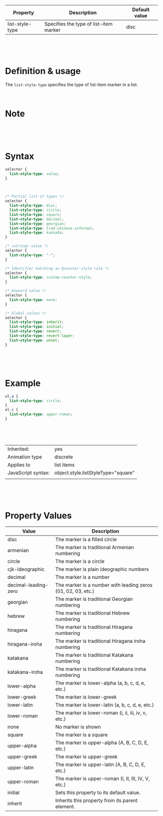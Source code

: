 | Property        | Description                            | Default value |
| --------------- | -------------------------------------- | ------------- |
| list-style-type | Specifies the type of list-item marker | disc          |

&nbsp;

&nbsp;

# Definition & usage

The `list-style-type` specifies the type of list-item marker in a list.

&nbsp;

# Note

&nbsp;

&nbsp;

# Syntax

```css
selector {
  list-style-type: value;
}
```

&nbsp;

```css
/* Partial list of types */
selector {
  list-style-type: disc;
  list-style-type: circle;
  list-style-type: square;
  list-style-type: decimal;
  list-style-type: georgian;
  list-style-type: trad-chinese-informal;
  list-style-type: kannada;
}

/* <string> value */
selector {
  list-style-type: "-";
}

/* Identifier matching an @counter-style rule */
selector {
  list-style-type: custom-counter-style;
}

/* Keyword value */
selector {
  list-style-type: none;
}

/* Global values */
selector {
  list-style-type: inherit;
  list-style-type: initial;
  list-style-type: revert;
  list-style-type: revert-layer;
  list-style-type: unset;
}
```

&nbsp;

&nbsp;

# Example

```css
ul.a {
  list-style-type: circle;
}
ol.c {
  list-style-type: upper-roman;
}
```

&nbsp;

&nbsp;

|                    |                                     |
| ------------------ | ----------------------------------- |
| Inherited:         | yes                                 |
| Animation type     | discrete                            |
| Applies to         | list items                          |
| JavaScript syntax: | object.style.listStyleType="square" |
|                    |                                     |

&nbsp;

&nbsp;

# Property Values

| Value                | Description                                                  |
| -------------------- | ------------------------------------------------------------ |
| disc                 | The marker is a filled circle                                |
| armenian             | The marker is traditional Armenian numbering                 |
| circle               | The marker is a circle                                       |
| cjk-ideographic      | The marker is plain ideographic numbers                      |
| decimal              | The marker is a number                                       |
| decimal-leading-zero | The marker is a number with leading zeros (01, 02, 03, etc.) |
| georgian             | The marker is traditional Georgian numbering                 |
| hebrew               | The marker is traditional Hebrew numbering                   |
| hiragana             | The marker is traditional Hiragana numbering                 |
| hiragana-iroha       | The marker is traditional Hiragana iroha numbering           |
| katakana             | The marker is traditional Katakana numbering                 |
| katakana-iroha       | The marker is traditional Katakana iroha numbering           |
| lower-alpha          | The marker is lower-alpha (a, b, c, d, e, etc.)              |
| lower-greek          | The marker is lower-greek                                    |
| lower-latin          | The marker is lower-latin (a, b, c, d, e, etc.)              |
| lower-roman          | The marker is lower-roman (i, ii, iii, iv, v, etc.)          |
| none                 | No marker is shown                                           |
| square               | The marker is a square                                       |
| upper-alpha          | The marker is upper-alpha (A, B, C, D, E, etc.)              |
| upper-greek          | The marker is upper-greek                                    |
| upper-latin          | The marker is upper-latin (A, B, C, D, E, etc.)              |
| upper-roman          | The marker is upper-roman (I, II, III, IV, V, etc.)          |
| initial              | Sets this property to its default value.                     |
| inherit              | Inherits this property from its parent element.              |
